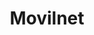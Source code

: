 ---
title: "Movilnet"
url: /ciudad-guayana-puerto-ordaz/movilnet-avenida-guayana/
shop: teléfono móvil
---